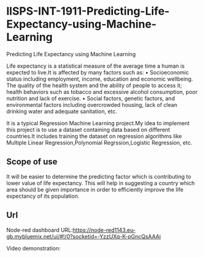 # llSPS-INT-1911-Predicting-Life-Expectancy-using-Machine-Learning
Predicting Life Expectancy using Machine Learning

Life expectancy is a statistical measure of the average time a human is expected to live.It is affected by many factors such as: 
• Socioeconomic status including employment, income, education and economic wellbeing. The quality of the health system and the ability of people to access it; health behaviors such as tobacco and excessive alcohol consumption, poor nutrition and lack of exercise.
• Social factors, genetic factors, and environmental factors including overcrowded housing, lack of clean drinking water and adequate sanitation, etc.

It is a typical Regression Machine Learning project.My idea to implement this project is to use a dataset containing data based on different countries.It includes  training the dataset on regression algorithms like Multiple Linear Regression,Polynomial Regrssion,Logistic Regression, etc.

## Scope of use

It will be easier to determine the predicting factor which is contributing to lower value of life expectancy. This will help in suggesting a country which area should be given importance in order to efficiently improve the life expectancy of its population.

## Url
Node-red dashboard URL:https://node-red1143.eu-gb.mybluemix.net/ui/#!/0?socketid=-YzzUXq-K-pGncQsAAAi

Video demonstration:

